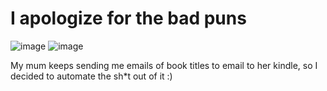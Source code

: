 # I apologize for the bad puns

![image](https://user-images.githubusercontent.com/50989977/194447202-0584cc4c-5c89-4220-b735-4590db620261.png)
![image](https://user-images.githubusercontent.com/50989977/194447256-6238b7c8-12ff-40aa-a0f4-5e3aaa91ecf8.png)

My mum keeps sending me emails of book titles to email to her kindle, so I decided to automate the sh*t out of it :)
